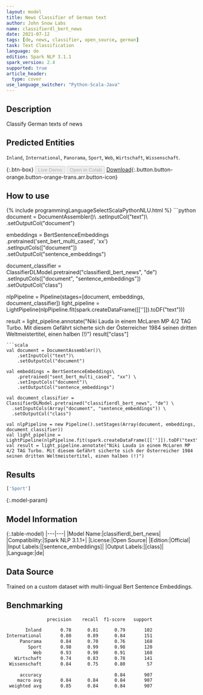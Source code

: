 ```yaml
---
layout: model
title: News Classifier of German text
author: John Snow Labs
name: classifierdl_bert_news
date: 2021-07-12
tags: [de, news, classifier, open_source, german]
task: Text Classification
language: de
edition: Spark NLP 3.1.1
spark_version: 2.4
supported: true
article_header:
  type: cover
use_language_switcher: "Python-Scala-Java"
---
```


## Description

Classify German texts of news

## Predicted Entities

`Inland`, `International`, `Panorama`, `Sport`, `Web`, `Wirtschaft`, `Wissenschaft`.

{:.btn-box}
<button class="button button-orange" disabled>Live Demo</button>
<button class="button button-orange" disabled>Open in Colab</button>
[Download](https://s3.amazonaws.com/auxdata.johnsnowlabs.com/public/models/classifierdl_bert_news_de_3.1.1_2.4_1626079085859.zip){:.button.button-orange.button-orange-trans.arr.button-icon}

## How to use



<div class="tabs-box" markdown="1">
{% include programmingLanguageSelectScalaPythonNLU.html %}
```python
document = DocumentAssembler()\
    .setInputCol("text")\
    .setOutputCol("document")

embeddings = BertSentenceEmbeddings\
  .pretrained('sent_bert_multi_cased', 'xx') \
  .setInputCols(["document"])\
  .setOutputCol("sentence_embeddings")

document_classifier = ClassifierDLModel.pretrained("classifierdl_bert_news", "de") \
  .setInputCols(["document", "sentence_embeddings"]) \
  .setOutputCol("class")

nlpPipeline = Pipeline(stages=[document, embeddings, document_classifier])
light_pipeline = LightPipeline(nlpPipeline.fit(spark.createDataFrame([['']]).toDF("text")))

result = light_pipeline.annotate("Niki Lauda in einem McLaren MP 4/2 TAG Turbo. Mit diesem Gefährt sicherte sich der Österreicher 1984 seinen dritten Weltmeistertitel, einen halben (!)")
result["class"]
```
```scala
val document = DocumentAssembler()\
    .setInputCol("text")\
    .setOutputCol("document")

val embeddings = BertSentenceEmbeddings\
    .pretrained("sent_bert_multi_cased", "xx") \
    .setInputCols("document")\
    .setOutputCol("sentence_embeddings")

val document_classifier = ClassifierDLModel.pretrained("classifierdl_bert_news", "de") \
  .setInputCols(Array("document", "sentence_embeddings")) \
  .setOutputCol("class")

val nlpPipeline = new Pipeline().setStages(Array(document, embeddings, document_classifier))
val light_pipeline = LightPipeline(nlpPipeline.fit(spark.createDataFrame([['']]).toDF("text")))
val result = light_pipeline.annotate("Niki Lauda in einem McLaren MP 4/2 TAG Turbo. Mit diesem Gefährt sicherte sich der Österreicher 1984 seinen dritten Weltmeistertitel, einen halben (!)")
```
</div>

## Results

```bash
['Sport']
```

{:.model-param}
## Model Information

{:.table-model}
|---|---|
|Model Name:|classifierdl_bert_news|
|Compatibility:|Spark NLP 3.1.1+|
|License:|Open Source|
|Edition:|Official|
|Input Labels:|[sentence_embeddings]|
|Output Labels:|[class]|
|Language:|de|

## Data Source

Trained on a custom dataset with multi-lingual Bert Sentence Embeddings.

## Benchmarking

```bash
               precision    recall  f1-score   support

       Inland       0.78      0.81      0.79       102
International       0.80      0.89      0.84       151
     Panorama       0.84      0.70      0.76       168
        Sport       0.98      0.99      0.98       120
          Web       0.93      0.90      0.91       168
   Wirtschaft       0.74      0.83      0.78       141
 Wissenschaft       0.84      0.75      0.80        57

     accuracy                           0.84       907
    macro avg       0.84      0.84      0.84       907
 weighted avg       0.85      0.84      0.84       907
```